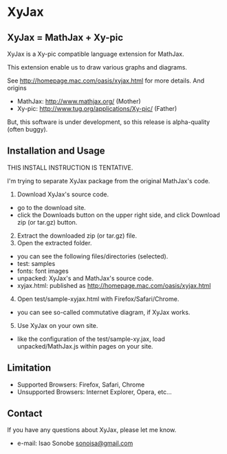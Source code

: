# XyJax

## XyJax = MathJax + Xy-pic

XyJax is a Xy-pic compatible language extension for MathJax.

This extension enable us to draw various graphs and diagrams.

See http://homepage.mac.com/oasis/xyjax.html for more details. And origins

- MathJax: http://www.mathjax.org/ (Mother)
- Xy-pic: http://www.tug.org/applications/Xy-pic/ (Father)

But, this software is under development, so this release is alpha-quality (often buggy).


## Installation and Usage

THIS INSTALL INSTRUCTION IS TENTATIVE.

I'm trying to separate XyJax package from the original MathJax's code.

1. Download XyJax's source code.
 + go to the download site.
 + click the Downloads button on the upper right side, and click Download zip (or tar.gz) button.
2. Extract the downloaded zip (or tar.gz) file.
3. Open the extracted folder.
 + you can see the following files/directories (selected).
  + test: samples
  + fonts: font images
  + unpacked: XyJax's and MathJax's source code.
  + xyjax.html: published as http://homepage.mac.com/oasis/xyjax.html
4. Open test/sample-xyjax.html with Firefox/Safari/Chrome.
 + you can see so-called commutative diagram, if XyJax works.
5. Use XyJax on your own site.
 + like the configuration of the test/sample-xy.jax, load unpacked/MathJax.js within pages on your site.

## Limitation

- Supported Browsers: Firefox, Safari, Chrome
- Unsupported Browsers: Internet Explorer, Opera, etc...

## Contact

If you have any questions about XyJax, please let me know.

- e-mail: Isao Sonobe <sonoisa@gmail.com>
